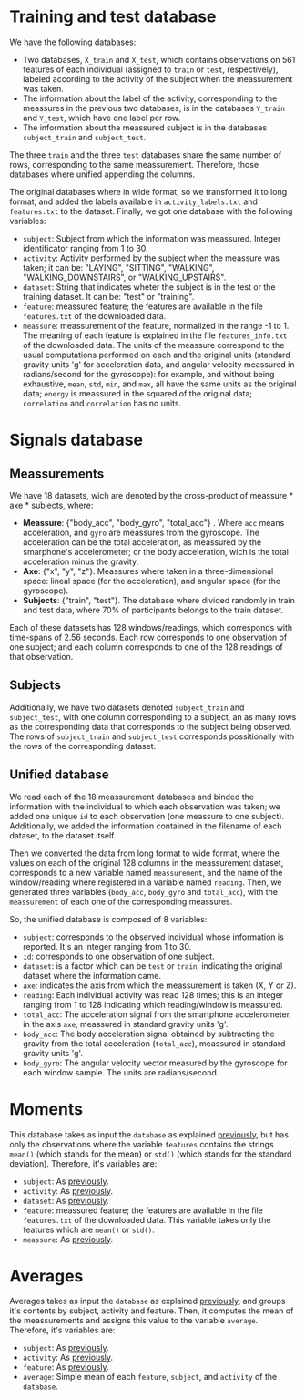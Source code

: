 # Training and test database

We have the following databases:

+ Two databases, `X_train` and `X_test`, which contains observations on 561
features of each individual (assigned to `train` or `test`, respectively),
labeled according to the activity of the subject when the meassurement was
taken.
+ The information about the label of the activity, corresponding to the
meassures in the previous two databases, is in the databases `Y_train` and
`Y_test`, which have one label per row.
+ The information about the meassured subject is in the databases
`subject_train` and `subject_test`.

The three `train` and the three `test` databases share the same number of rows,
corresponding to the same meassurement. Therefore, those databases where
unified appending the columns.

The original databases where in wide format, so we transformed it to long format,
and added the labels available in `activity_labels.txt` and `features.txt` to
the dataset. Finally, we got one database with the following variables:

+ `subject`: Subject from which the information was meassured. Integer
identificator ranging from 1 to 30.
+ `activity`: Activity performed by the subject when the meassure was taken; it
can be: "LAYING", "SITTING", "WALKING", "WALKING_DOWNSTAIRS", or
"WALKING_UPSTAIRS".
+ `dataset`: String that indicates wheter the subject is in the test or the
training dataset. It can be: "test" or "training".
+ `feature`: meassured feature; the features are available in the file
`features.txt` of the downloaded data.
+ `meassure`: meassurement of the feature, normalized in the range -1 to 1. The
meaning of each feature is explained in the file `features_info.txt` of the
downloaded data. The units of the meassure correspond to the usual computations
performed on each and the original units (standard gravity units 'g' for
acceleration data, and angular velocity meassured in radians/second for the
gyroscope): for example, and without being exhaustive, `mean`, `std`, `min`, and
`max`, all have the same  units as the original data; `energy` is meassured in
the squared of the  original data; `correlation` and `correlation` has no
units.

# Signals database

## Meassurements

We have 18 datasets, wich are denoted by the cross-product of
meassure * axe * subjects, where:

+ **Meassure**: {"body_acc", "body_gyro", "total_acc"} . Where `acc` means
acceleration, and `gyro` are meassures from the gyroscope. The acceleration
can be the total acceleration, as meassured by the smarphone's accelerometer;
or the body acceleration, wich is the total acceleration minus the gravity.
+ **Axe**: {"x", "y", "z"}. Meassures where taken in a three-dimensional space:
lineal space (for the acceleration), and angular space (for the gyroscope).
+ **Subjects**: {"train", "test"}. The database where divided randomly in
train and test data, where 70% of participants belongs to the train dataset.

Each of these datasets has 128 windows/readings, which corresponds with
time-spans of 2.56 seconds. Each row corresponds to one observation of one
subject; and each column corresponds to one of the 128 readings of that
observation.

## Subjects

Additionally, we have two datasets denoted `subject_train` and `subject_test`,
with one column corresponding to a subject, an as many rows as the corresponding
data that corresponds to the subject being observed. The rows of `subject_train`
and `subject_test` corresponds possitionally with the rows of the corresponding
dataset.

## Unified database

We read each of the 18 meassurement databases and binded the information with
the individual to which each observation was taken; we added one unique `id` to
each observation (one meassure to one subject). Additionally, we added the
information contained in the filename of each dataset, to the dataset itself.

Then we converted the data from long format to wide format, where the values on
each of the original 128 columns in the meassurement dataset, corresponds to a
new variable named `meassurement`, and the name of the window/reading where
registered in a variable named `reading`. Then, we generated three variables
(`body_acc`, `body_gyro` and `total_acc`), with the `meassurement` of each one
of the corresponding meassures.

So, the unified database is composed of 8 variables:

+ `subject`: corresponds to the observed individual whose information is
reported. It's an integer ranging from 1 to 30.
+ `id`: corresponds to one observation of one subject.
+ `dataset`: is a factor which can be `test` or `train`, indicating the original
dataset where the information came.
+ `axe`: indicates the axis from which the meassurement is taken (X, Y or Z).
+ `reading`: Each individual activity was read 128 times; this is an integer
ranging from 1 to 128 indicating which reading/window is meassured.
+ `total_acc`: The acceleration signal from the smartphone accelerometer, in the
axis `axe`, meassured in standard gravity units 'g'.
+ `body_acc`: The body acceleration signal obtained by subtracting the gravity
from the total acceleration (`total_acc`), meassured in standard gravity units
'g'.
+ `body_gyro`: The angular velocity vector measured by the gyroscope for each
window sample. The units are radians/second.

# Moments

This database takes as input the `database` as explained
[previously](#Training-and-test-database), but has only the observations where
the variable `features` contains the strings `mean()` (which stands for the
mean) or `std()` (which stands for the standard deviation). Therefore, it's
variables are:

+ `subject`: As [previously](#Training-and-test-database).
+ `activity`: As [previously](#Training-and-test-database).
+ `dataset`: As [previously](#Training-and-test-database).
+ `feature`: meassured feature; the features are available in the file
`features.txt` of the downloaded data. This variable takes only the features
which are `mean()` or `std()`.
+ `meassure`: As [previously](#Training-and-test-database).

# Averages

Averages takes as input the `database` as explained
[previously](#Training-and-test-database), and groups it's contents by
subject, activity and feature. Then, it computes the mean of the meassurements
and assigns this value to the variable `average`. Therefore, it's variables
are:

+ `subject`: As [previously](#Training-and-test-database).
+ `activity`: As [previously](#Training-and-test-database).
+ `feature`: As [previously](#Training-and-test-database).
+ `average`: Simple mean of each `feature`, `subject`, and `activity` of the
`database`.
